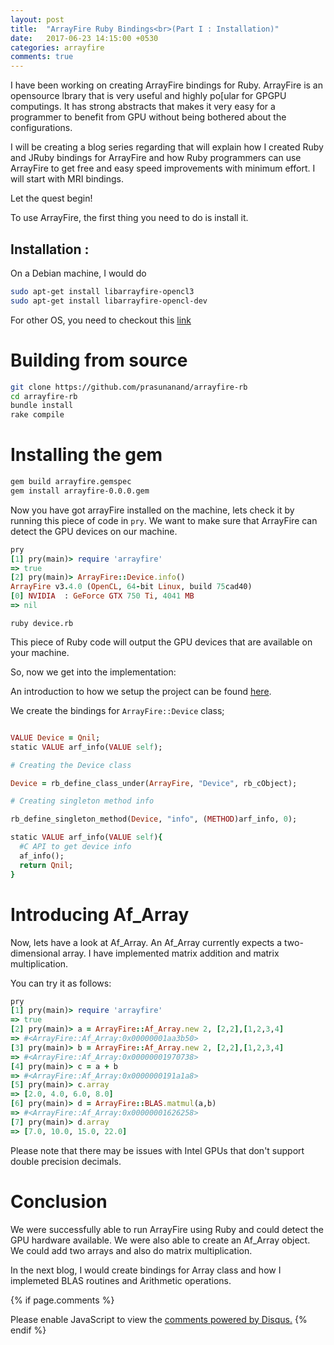 ```yaml
---
layout: post
title:  "ArrayFire Ruby Bindings<br>(Part I : Installation)"
date:   2017-06-23 14:15:00 +0530
categories: arrayfire
comments: true
---
```


I have been working on creating ArrayFire bindings for Ruby. ArrayFire is an opensource
lbrary that is very useful and highly po[ular for GPGPU computings. It has strong abstracts that makes
it very easy for a programmer to benefit from GPU without being bothered about the configurations.

I will be creating a blog series regarding that will explain how I created Ruby and JRuby bindings for
ArrayFire and how Ruby programmers can use ArrayFire to get free and easy speed improvements with minimum
effort. I will start with MRI bindings.

Let the quest begin!

To use ArrayFire, the first thing you need to do is install it.

## Installation :

On a Debian machine, I would do

```sh
sudo apt-get install libarrayfire-opencl3
sudo apt-get install libarrayfire-opencl-dev
```

For other OS, you need to checkout this [link](http://arrayfire.org/docs/installing.htm)

# Building from source

```sh
git clone https://github.com/prasunanand/arrayfire-rb
cd arrayfire-rb
bundle install
rake compile
```

# Installing the gem

```sh
gem build arrayfire.gemspec
gem install arrayfire-0.0.0.gem
```

Now you have got arrayFire installed on the machine, lets check it by running this
piece of code in `pry`. We want to make sure that ArrayFire can detect the GPU devices
on our machine.


```ruby
pry
[1] pry(main)> require 'arrayfire'
=> true
[2] pry(main)> ArrayFire::Device.info()
ArrayFire v3.4.0 (OpenCL, 64-bit Linux, build 75cad40)
[0] NVIDIA  : GeForce GTX 750 Ti, 4041 MB
=> nil
```

```
ruby device.rb
```

This piece of Ruby code will output the GPU devices that are available on
your machine.


So, now we get into the implementation:

An introduction to how we setup the project can be found [here](/ruby-c-extensions/2017/06/23/gsoc17-ruby-c-extensions-for-complex-projects.html).

We create the bindings for `ArrayFire::Device` class;

```ruby

VALUE Device = Qnil;
static VALUE arf_info(VALUE self);

# Creating the Device class

Device = rb_define_class_under(ArrayFire, "Device", rb_cObject);

# Creating singleton method info

rb_define_singleton_method(Device, "info", (METHOD)arf_info, 0);

static VALUE arf_info(VALUE self){
  #C API to get device info
  af_info();
  return Qnil;
}

```

# Introducing Af_Array

Now, lets have a look at Af_Array. An Af_Array currently expects a two-dimensional
array. I have implemented matrix addition and matrix multiplication.

You can try it as follows:

```ruby
pry
[1] pry(main)> require 'arrayfire'
=> true
[2] pry(main)> a = ArrayFire::Af_Array.new 2, [2,2],[1,2,3,4]
=> #<ArrayFire::Af_Array:0x00000001aa3b50>
[3] pry(main)> b = ArrayFire::Af_Array.new 2, [2,2],[1,2,3,4]
=> #<ArrayFire::Af_Array:0x00000001970738>
[4] pry(main)> c = a + b
=> #<ArrayFire::Af_Array:0x0000000191a1a8>
[5] pry(main)> c.array
=> [2.0, 4.0, 6.0, 8.0]
[6] pry(main)> d = ArrayFire::BLAS.matmul(a,b)
=> #<ArrayFire::Af_Array:0x00000001626258>
[7] pry(main)> d.array
=> [7.0, 10.0, 15.0, 22.0]
```

Please note that there may be issues with Intel GPUs that don't support double precision decimals.

# Conclusion

We were successfully able to run ArrayFire using Ruby and could detect the GPU
hardware available. We were also able to create an Af_Array object. We could
add two arrays and also do matrix multiplication.

In the next blog, I would create bindings for Array class and how I implemeted
BLAS routines and Arithmetic operations.

{% if page.comments %}
<div id="disqus_thread"></div>
<script>
/**
* RECOMMENDED CONFIGURATION VARIABLES: EDIT AND UNCOMMENT THE SECTION BELOW TO INSERT DYNAMIC VALUES FROM YOUR PLATFORM OR CMS.
* LEARN WHY DEFINING THESE VARIABLES IS IMPORTANT: https://disqus.com/admin/universalcode/#configuration-variables
*/
/*
var disqus_config = function () {
this.page.url = PAGE_URL; // Replace PAGE_URL with your page's canonical URL variable
this.page.identifier = PAGE_IDENTIFIER; // Replace PAGE_IDENTIFIER with your page's unique identifier variable
};
*/
(function() { // DON'T EDIT BELOW THIS LINE
var d = document, s = d.createElement('script');

s.src = '//prasunanandblog.disqus.com/embed.js';

s.setAttribute('data-timestamp', +new Date());
(d.head || d.body).appendChild(s);
})();
</script>
<noscript>Please enable JavaScript to view the <a href="https://disqus.com/?ref_noscript" rel="nofollow">comments powered by Disqus.</a></noscript>
{% endif %}